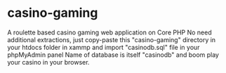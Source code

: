# casino-gaming
A roulette based casino gaming web application on Core PHP
No need additional extractions, just copy-paste this "casino-gaming" directory in your htdocs folder in xammp and import "casinodb.sql" file in your phpMyAdmin panel
Name of database is itself "casinodb" and boom play your casino in your browser.
